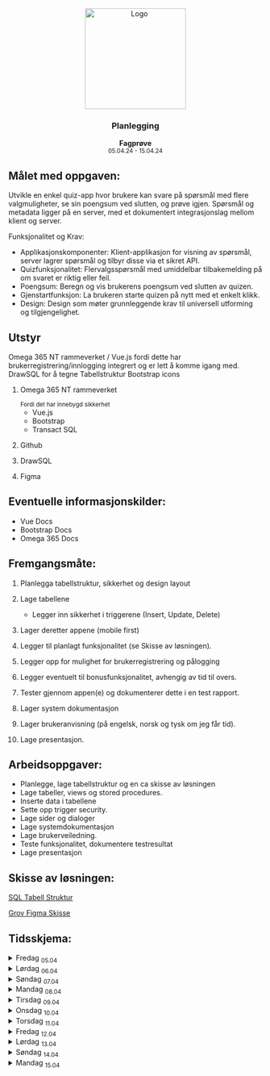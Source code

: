 <div align="center">
  <a href="https://github.com/ArvidWedtstein/Fagproove">
    <img src="https://content.energage.com/company-images/SE45893/SE45893_logo_orig.png" alt="Logo" width="200" height="200">
  </a>

  <h3 align="center">Planlegging</h3>

  <p align="center">
    <b>Fagprøve</b>
    <br />
    <sub>05.04.24 - 15.04.24</sub>
  </p>
</div>

## Målet med oppgaven:
Utvikle en enkel quiz-app hvor brukere kan svare på spørsmål med flere valgmuligheter, se sin poengsum ved slutten, og prøve igjen. Spørsmål og metadata ligger på en server, med et dokumentert integrasjonslag mellom klient og server. 


Funksjonalitet og Krav: 

- Applikasjonskomponenter: Klient-applikasjon for visning av spørsmål, server lagrer spørsmål og tilbyr disse via et sikret API. 
- Quizfunksjonalitet: Flervalgsspørsmål med umiddelbar tilbakemelding på om svaret er riktig eller feil. 
- Poengsum: Beregn og vis brukerens poengsum ved slutten av quizen. 
- Gjenstartfunksjon: La brukeren starte quizen på nytt med et enkelt klikk. 
- Design: Design som møter grunnleggende krav til universell utforming og tilgjengelighet. 

## Utstyr
Omega 365 NT rammeverket / Vue.js fordi dette har brukerregistrering/innlogging integrert og er lett å komme igang med.
DrawSQL for å tegne Tabellstruktur
Bootstrap icons

 <ol>
    <li>
      <p>Omega 365 NT rammeverket</p>
      <small>Fordi det har innebygd sikkerhet</small>
       <ul>
        <li>
          Vue.js
        </li>
        <li>
         Bootstrap
        </li>
        <li>
          Transact SQL
        </li>
      </ul>
    </li>
    <li>
      <p>Github</p>
    </li>
    <li>
      <p>DrawSQL</p>
    </li>
    <li>
      <p>Figma</p>
    </li>
  </ol>

## Eventuelle informasjonskilder:
- Vue Docs
- Bootstrap Docs
- Omega 365 Docs


## Fremgangsmåte:
<ol>
  <li>
    <p>Planlegga tabellstruktur, sikkerhet og design layout</p>
  </li>
  <li>
    <p>Lage tabellene</p>
    <ul>
      <li>
        Legger inn sikkerhet i triggerene (Insert, Update, Delete)
      </li>
    </ul>
  </li>
  <li>
    <p>Lager deretter appene (mobile first)</p>
  </li>
  <li>
    <p>Legger til planlagt funksjonalitet (se Skisse av løsningen).</p>
  </li>
  <li>
    <p>Legger opp for mulighet for brukerregistrering og pålogging</p>
  </li>
  <li>
    <p>Legger eventuelt til bonusfunksjonalitet, avhengig av tid til overs.</p>
  </li>
  <li>
    <p>Tester gjennom appen(e) og dokumenterer dette i en test rapport.</p>
  </li>
  <li>
    <p>Lager system dokumentasjon</p>
  </li>
  <li>
    <p>Lager brukeranvisning (på engelsk, norsk og tysk om jeg får tid).</p>
  </li>
  <li>
    <p>Lage presentasjon.</p>
  </li>
</ol>

## Arbeidsoppgaver:

<ul>
  <li>Planlegge, lage tabellstruktur og en ca skisse av løsningen</li>
  <li>Lage tabeller, views og stored procedures.</li>
  <li>Inserte data i tabellene</li>
  <li>Sette opp trigger security.</li>
  <li>Lage sider og dialoger</li>
  <li>Lage systemdokumentasjon</li>
  <li>Lage brukerveiledning.</li>
  <li>Teste funksjonalitet, dokumentere testresultat</li>
  <li>Lage presentasjon</li>
</ul>


## Skisse av løsningen:

<a href="https://drawsql.app/teams/arvid/diagrams/quiz-application">SQL Tabell Struktur</a>

<a href="https://www.figma.com/file/wAfk628QcepBXb72LQu2fh/Quiz-Application?type=design&node-id=0%3A1&mode=design&t=KoQn02fTknG43iEB-1">Grov Figma Skisse</a>

## Tidsskjema:

<details>
  <summary>
    Fredag <sub>05.04</sub>
  </summary>

  <ul>
    <li>Planlegging</li>
    <li>Lage tabellstruktur (ca 1.5t)</li>
    <li>Dokumentere dagens arbeid (ca 0.5t)</li>
  </ul>
</details>
<details>
  <summary>
    Lørdag <sub>06.04</sub>
  </summary>
  
  <ul>
    <li>Dokumentere dagens arbeid (ca 0.5t)</li>
  </ul>
</details>
<details>
  <summary>
    Søndag <sub>07.04</sub>
  </summary>

  <ul>
    <li>Dokumentere dagens arbeid (ca 0.5t)</li>
  </ul>
</details>
<details>
  <summary>
    Mandag <sub>08.04</sub>
  </summary>
    
  <ul>
    <li>Dokumentere dagens arbeid (ca 0.5t)</li>
  </ul>
</details>
<details>
  <summary>
    Tirsdag <sub>09.04</sub>
  </summary>


  <ul>
    <li>Dokumentere dagens arbeid (ca 0.5t)</li>
  </ul>
</details>
<details>
  <summary>
    Onsdag <sub>10.04</sub>
  </summary>
  
  <ul>
    <li>Dokumentere dagens arbeid (ca 0.5t)</li>
  </ul>
</details>
<details>
  <summary>
    Torsdag <sub>11.04</sub>
  </summary>

  <ul>
    <li>Dokumentere dagens arbeid (ca 0.5t)</li>
  </ul>
</details>
<details>
  <summary>
    Fredag <sub>12.04</sub>
  </summary>

  <ul>
    <li>Dokumentere dagens arbeid (ca 0.5t)</li>
  </ul>
</details>
<details>
  <summary>
    Lørdag <sub>13.04</sub>
  </summary>

  <ul>
    <li>Dokumentere dagens arbeid (ca 0.5t)</li>
  </ul>
</details>
<details>
  <summary>
    Søndag <sub>14.04</sub>
  </summary>

  <ul>
    <li>Dokumentere dagens arbeid (ca 0.5t)</li>
  </ul>
</details>
<details>
  <summary>
    Mandag <sub>15.04</sub>
  </summary>

  <ul>
    <li>Presentera (tar så lang tid det tar)</li>
    <li>Egenvurdering</li>
  </ul>
</details>


